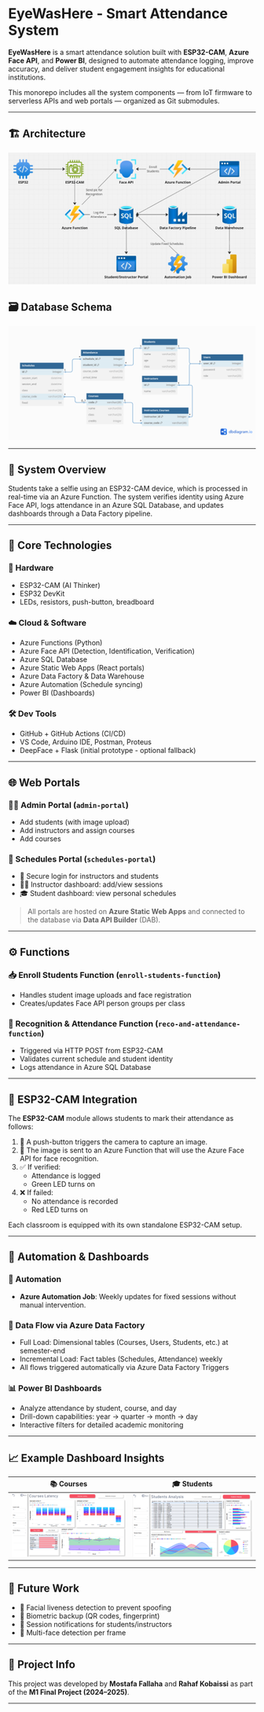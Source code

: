 # EyeWasHere - Smart Attendance System

**EyeWasHere** is a smart attendance solution built with **ESP32-CAM**, **Azure Face API**, and **Power BI**, designed to automate attendance logging, improve accuracy, and deliver student engagement insights for educational institutions.

This monorepo includes all the system components — from IoT firmware to serverless APIs and web portals — organized as Git submodules.

---

## 🏗️ Architecture

![architecture](./images/architecture.jpeg)

## 🗃️ Database Schema

![database schema](./images/Attendance%20System.png)

---

## 📸 System Overview

Students take a selfie using an ESP32-CAM device, which is processed in real-time via an Azure Function. The system verifies identity using Azure Face API, logs attendance in an Azure SQL Database, and updates dashboards through a Data Factory pipeline.

---

## 🧱 Core Technologies

### 🧰 Hardware
- ESP32-CAM (AI Thinker)
- ESP32 DevKit
- LEDs, resistors, push-button, breadboard

### ☁️ Cloud & Software
- Azure Functions (Python)
- Azure Face API (Detection, Identification, Verification)
- Azure SQL Database
- Azure Static Web Apps (React portals)
- Azure Data Factory & Data Warehouse
- Azure Automation (Schedule syncing)
- Power BI (Dashboards)

### 🛠️ Dev Tools
- GitHub + GitHub Actions (CI/CD)
- VS Code, Arduino IDE, Postman, Proteus
- DeepFace + Flask (initial prototype - optional fallback)

---

## 🌐 Web Portals

### 🧑‍💼 Admin Portal (`admin-portal`)
- Add students (with image upload)
- Add instructors and assign courses
- Add courses

### 📆 Schedules Portal (`schedules-portal`)
- 🔐 Secure login for instructors and students
- 👨‍🏫 Instructor dashboard: add/view sessions
- 🎓 Student dashboard: view personal schedules

> All portals are hosted on **Azure Static Web Apps** and connected to the database via **Data API Builder** (DAB).

---

## ⚙️ Functions

### 📥 Enroll Students Function (`enroll-students-function`)
- Handles student image uploads and face registration
- Creates/updates Face API person groups per class

### 🧠 Recognition & Attendance Function (`reco-and-attendance-function`)
- Triggered via HTTP POST from ESP32-CAM
- Validates current schedule and student identity
- Logs attendance in Azure SQL Database

---

## 🎥 ESP32-CAM Integration

The **ESP32-CAM** module allows students to mark their attendance as follows:

1. 📸 A push-button triggers the camera to capture an image.
2. 📡 The image is sent to an Azure Function that will use the Azure Face API for face recognition.
3. ✅ If verified:
   - Attendance is logged
   - Green LED turns on
4. ❌ If failed:
   - No attendance is recorded
   - Red LED turns on

Each classroom is equipped with its own standalone ESP32-CAM setup.

---

## 🔄 Automation & Dashboards

### 🔁 Automation
- **Azure Automation Job**: Weekly updates for fixed sessions without manual intervention.

### 🚀 Data Flow via Azure Data Factory
- Full Load: Dimensional tables (Courses, Users, Students, etc.) at semester-end
- Incremental Load: Fact tables (Schedules, Attendance) weekly
- All flows triggered automatically via Azure Data Factory Triggers

### 📊 Power BI Dashboards
- Analyze attendance by student, course, and day
- Drill-down capabilities: year → quarter → month → day
- Interactive filters for detailed academic monitoring

---

## 📈 Example Dashboard Insights

| 📚 Courses                              | 🎓 Students                                 |
| -------------------------------------- | ------------------------------------------- |
| ![Courses Dashboard](./images/courses.png) | ![Student Dashboard](./images/student.png) |

---

## 🔮 Future Work

- 🧠 Facial liveness detection to prevent spoofing
- 🔐 Biometric backup (QR codes, fingerprint)
- 🔔 Session notifications for students/instructors
- 👥 Multi-face detection per frame

---

## 🧾 Project Info

This project was developed by **Mostafa Fallaha** and **Rahaf Kobaissi** as part of the **M1 Final Project (2024–2025)**.

---